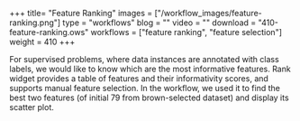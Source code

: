 +++
title= "Feature Ranking"
images =  ["/workflow_images/feature-ranking.png"]
type = "workflows"
blog =  ""
video = ""
download = "410-feature-ranking.ows"
workflows = ["feature ranking", "feature selection"]
weight = 410
+++

For supervised problems, where data instances are annotated with class labels, we would like to know which are the most informative features. Rank widget provides a table of features and their informativity scores, and supports manual feature selection. In the workflow, we used it to find the best two features (of initial 79 from brown-selected dataset) and display its scatter plot.
